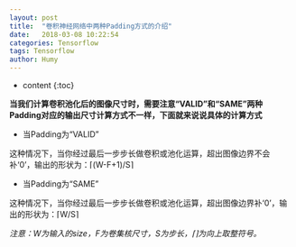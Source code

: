 ```yaml
---
layout: post
title:  "卷积神经网络中两种Padding方式的介绍"
date:   2018-03-08 10:22:54
categories: Tensorflow
tags: Tensorflow
author: Humy
---
```

* content
{:toc}

**当我们计算卷积池化后的图像尺寸时，需要注意“VALID”和“SAME”两种Padding对应的输出尺寸计算方式不一样，下面就来说说具体的计算方式**

* 当Padding为“VALID”

这种情况下，当你经过最后一步步长做卷积或池化运算，超出图像边界不会补‘0’，输出的形状为：⌈(W-F+1)/S⌉

* 当Padding为“SAME”

这种情况下，当你经过最后一步步长做卷积或池化运算，超出图像边界补‘0’，输出的形状为：⌈W/S⌉

*注意：W为输入的size，F为卷集核尺寸，S为步长，⌈⌉为向上取整符号。*